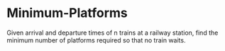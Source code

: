 # Minimum-Platforms
Given arrival and departure times of n trains at a railway station, find the minimum number of platforms required so that no train waits.
